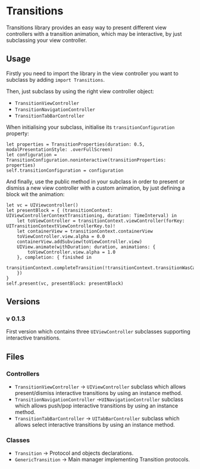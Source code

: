 # Transitions
Transitions library provides an easy way to present different view controllers with a transition animation, which may be interactive, by just subclassing your view controller.

## Usage

Firstly you need to import the library in the view controller you want to subclass by adding `import Transitions`.

Then, just subclass by using the right view controller object:
- `TransitionViewController`
- `TransitionNavigationController`
- `TransitionTabBarController`

When initialising your subclass, initialise its `transitionConfiguration` property:
```
let properties = TransitionProperties(duration: 0.5, modalPresentationStyle: .overFullScreen)
let configuration = TransitionConfiguration.noninteractive(transitionProperties: properties)
self.transitionConfiguration = configuration
```

And finally, use the public method in your subclass in order to present or dismiss a new view controller with a custom animation, by just defining a block wit the animation:

```
let vc = UIViewcontroller()
let presentBlock = { (transitionContext: UIViewControllerContextTransitioning, duration: TimeInterval) in
    let toViewController = transitionContext.viewController(forKey: UITransitionContextViewControllerKey.to)!
    let containerView = transitionContext.containerView
    toViewController.view.alpha = 0.0
    containerView.addSubview(toViewController.view)
    UIView.animate(withDuration: duration, animations: {
        toViewController.view.alpha = 1.0
    }, completion: { finished in
        transitionContext.completeTransition(!transitionContext.transitionWasCancelled)
    })
}
self.present(vc, presentBlock: presentBlock)
```

## Versions
### v 0.1.3
First version which contains three `UIViewController` subclasses supporting interactive transitions.

## Files

### Controllers
- `TransitionViewController` -> `UIViewController` subclass which allows present/dismiss interactive transitions by using an instance method.
- `TransitionNavigationController` ->`UINavigationController` subclass which allows push/pop interactive transitions by using an instance method. 
- `TransitionTabBarController` -> `UITabBarController` subclass which allows select interactive transitions by using an instance method.

### Classes
- `Transition` -> Protocol and objects declarations.
- `GenericTransition` -> Main manager implementing Transition protocols.
